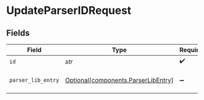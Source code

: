# UpdateParserIDRequest


## Fields

| Field                                                                            | Type                                                                             | Required                                                                         | Description                                                                      |
| -------------------------------------------------------------------------------- | -------------------------------------------------------------------------------- | -------------------------------------------------------------------------------- | -------------------------------------------------------------------------------- |
| `id`                                                                             | *str*                                                                            | :heavy_check_mark:                                                               | Unique ID                                                                        |
| `parser_lib_entry`                                                               | [Optional[components.ParserLibEntry]](../../models/components/parserlibentry.md) | :heavy_minus_sign:                                                               | Parser object to be updated                                                      |
